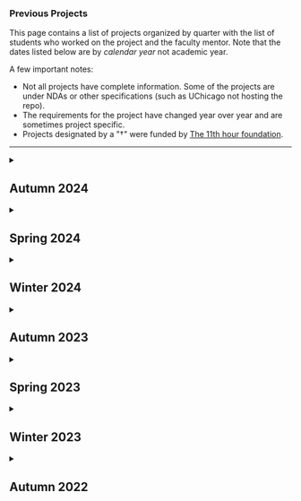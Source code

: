<!--- This file is generated from a script DO NOT EDIT DIRECTLY -->
### Previous Projects

This page contains a list of projects organized by quarter with the list of students who worked on the project and the faculty mentor. Note that the dates listed below are by _calendar year_ not academic year.

A few important notes:
* Not all projects have complete information. Some of the projects are under NDAs or other specifications (such as UChicago not hosting the repo).
* The requirements for the project have changed year over year and are sometimes project specific.
* Projects designated by a "&#8224;" were funded by <!-- markdown-link-check-disable -->[The 11th hour foundation](https://11thhourproject.org/)<!-- markdown-link-check-enable -->.

---


<details>

<summary><h2>Autumn 2024</h2></summary>

This quarter's pitchbook, which contains the basic project specification can be found <a href="./pitchbooks/2024-autumn-pitchbook.pdf">here</a>.

<table>
        <thead>
            <tr>
                <th>Org. Name</th>
                <th>Project Desc.</th>
                <th>Repository</th>
                <th>One-Pager</th>
                <th>Mentor(s)</th>
                <th>Students</th>
                <th>External Mentor(s)</th>
                <th>TA</th>
            </tr>
        </thead>
        <tbody>
    <tr><td><a href="https://www.anl.gov/">Argonne</a></td><td>Extending Argo with LLM-driven Agents and Workflows</td><td><a href="https://github.com/dsi-clinic/2024-autumn-argonne">Private Repo</a></td><td><a href="./one-pagers/2024-autumn/Argonne.pdf">One-Pager</a></td><td><a href="https://datascience.uchicago.edu/people/bill-trok/">Bill Trok</a></td><td><ul><li><a href="https://www.github.com/siyakalra830">Siya Kalra</a></li><li><a href="https://www.github.com/aliu65803">Angela Liu</a></li><li><a href="https://www.github.com/anacpguedes">Ana Carolina Pereira Guedes</a></li><li><a href="https://www.github.com/udaymalik12">Uday Malik</a></li></ul></td><td>Matthew Dearing</td><td><a href="https://github.com/cassietang717">Cassie Tang</a></td></tr>
<tr><td><a href="https://computing.fnal.gov/kevin-pedro/">Fermilab Simulations</a></td><td>Improving ML-based simulations of particle physics experiments</td><td><a href="https://github.com/dsi-clinic/2023-Autumn-Clinic-Fermi-CaloDiffusionPaper">DSI Repo</a></td><td><a href="./one-pagers/2024-autumn/Fermi-simulations.pdf">One-Pager</a></td><td><ul><li>Owen Melina</li><li><a href="https://datascience.uchicago.edu/people/alexander-bogatskiy/">Alexander Bogatskiy</a></li></ul></td><td><ul><li><a href="https://www.github.com/TangyKiwi">Kevin Lin</a></li><li><a href="https://www.github.com/dcm9">Aaron Zhang</a></li><li><a href="https://www.github.com/isaacharlem">Isaac Harlem</a></li><li><a href="https://www.github.com/simonkatz88">Simon Katz</a></li></ul></td><td><ul><li>Oz Amram</li><li>Kevin Pedro</li></ul></td><td><a href="https://github.com/IanJoffe">Ian Joffe</a></td></tr>
<tr><td><a href="https://computing.fnal.gov/giuseppe-cerati/">Fermilab Graph Neural Networks</a></td><td>Graph Neural Networks for Liquid Argon Time Projection Chambers</td><td><a href="https://github.com/dsi-clinic/2024-autumn-nugraph">DSI Repo</a></td><td><a href="./one-pagers/2024-autumn/Fermi-gnn.pdf">One-Pager</a></td><td><a href="https://datascience.uchicago.edu/people/jie-jian/">Jie Jian</a></td><td><ul><li><a href="https://www.github.com/msaidenberg">Meghane Saidenberg-Coriston</a></li><li><a href="https://www.github.com/crimsondevil0929">Yuze Gu</a></li><li><a href="https://www.github.com/alexbacro">Alexander Bacro</a></li></ul></td><td>Giuseppe Cerati</td><td><a href="https://github.com/jiazheng-wang-yes">Justin Wang</a></td></tr>
<tr><td><a href="https://cmap.illinois.gov/">Chicago Metropolitan Agency for Planning</a></td><td>NE Illinois Stormwater Storage and Site-Scale Green Infrastructure Inventory</td><td><a href="https://github.com/dsi-clinic/CMAP">DSI Repo</a></td><td><a href="./one-pagers/2024-autumn/CMAP.pdf">One-Pager</a></td><td><a href="https://scholar.google.com/citations?user=1Gs8kcYAAAAJ&hl=en">Anna Woodard</a></td><td><ul><li><a href="https://www.github.com/anna-poon">Anna Poon</a></li><li><a href="https://www.github.com/ms475">Mohit Kumar Sathishkumar</a></li><li><a href="https://www.github.com/collin-k">Collin Kim</a></li><li><a href="https://www.github.com/Wxy-23">Xiaoyue Wei</a></li></ul></td><td>Holly Hudson</td><td><a href="https://github.com/cassietang717">Cassie Tang</a></td></tr>
<tr><td><a href="https://internetequity.uchicago.edu/">Internet Equity Initative</a></td><td>Patterns of FCC broadband challenges</td><td><a href="https://github.com/dsi-clinic/2024-autumn-IEI">Private Repo</a></td><td><a href="./one-pagers/2024-autumn/Internet%20Equity%20Initative.pdf">One-Pager</a></td><td><a href="https://datascience.uchicago.edu/people/jonatas-marques/">Jonatas Marques</a></td><td><ul><li><a href="https://www.github.com/normanalexa31">Alexa Norman</a></li><li><a href="https://www.github.com/Haina2004">Haina Yu</a></li><li><a href="https://www.github.com/JackChefetz">Jack Chefetz</a></li><li><a href="https://www.github.com/chychoy">Hing Yee Choy</a></li></ul></td><td>Alexis Schrubbe</td><td><a href="https://github.com/stellaaachen">Stella Chen</a></td></tr>
<tr><td><a href="">Center for Living Systems</a></td><td>AI and Cell Segmentation</td><td><a href="https://github.com/dsi-clinic/2024-autumn-cls">Private Repo</a></td><td><a href="./one-pagers/2024-autumn/Center%20for%20Living%20Systems.pdf">One-Pager</a></td><td><a href="https://datascience.uchicago.edu/people/liya-ding/">Liya Ding</a></td><td><ul><li><a href="https://www.github.com/kruthig03">Kruthi Gollapudi</a></li><li><a href="https://www.github.com/etanios03">Eve Tanios</a></li><li><a href="https://www.github.com/jbendavid">Jared Bendavid</a></li><li><a href="https://www.github.com/victorfbrown">Victor Brown</a></li></ul></td><td></td><td><a href="https://github.com/jiazheng-wang-yes">Justin Wang</a></td></tr>
<tr><td><a href="https://www.morningstar.com">Morningstar</a></td><td>LLM Performance Improvements</td><td><a href="https://github.com/dsi-clinic/2024-autumn-morningstar">Private Repo</a></td><td></td><td><ul><li><a href="https://github.com/timhannifan">Tim Hannifan</a></li><li><a href="https://scholar.google.com/citations?user=AzsyeyIAAAAJ&hl=en">Patricia Chiril</a></li></ul></td><td><ul><li><a href="https://www.github.com/jonathanhuang-bot">Jonathan Huang</a></li><li><a href="https://www.github.com/arenmizuno">Aren Mizuno</a></li><li><a href="https://www.github.com/henryjosephson">Henry Josephson</a></li><li><a href="https://www.github.com/Kev0208">Kevin Liu</a></li></ul></td><td></td><td><a href="https://github.com/graceshaoy">Grace Shao</a></td></tr>
<tr><td><a href="https://www.invenergy.com">Invenergy</a></td><td>Gen AI for Energy News</td><td><a href="https://github.com/dsi-clinic/2024-autumn-invenergy">Private Repo</a></td><td></td><td><ul><li><a href="https://scholar.google.com/citations?user=-RVWgYUAAAAJ&hl=en">Julia Mendelsohn</a></li><li><a href="https://www.nickross.site/">Nick Ross</a></li></ul></td><td><ul><li><a href="https://www.github.com/AMA7103">Anuj Agarwal</a></li><li><a href="https://www.github.com/egouilliard">Edouard Gouilliard</a></li><li><a href="https://www.github.com/yyyyyyyyyynot">Yanzhe Shi</a></li><li><a href="https://www.github.com/rainliu19">Rain Liu</a></li></ul></td><td></td><td></td></tr>
<tr><td><a href="https://www.foodsystem6.org/">Food System 6</a></td><td>Visualizing the Economic Infrastructure of the US Poultry Industry</td><td><a href="https://github.com/dsi-clinic/2024-autumn-FS6">Private Repo</a></td><td><a href="./one-pagers/2024-autumn/Food%20System%206.pdf">One-Pager</a></td><td><a href="https://datascience.uchicago.edu/people/meghan-hutch-she-her/">Meghan Hutch</a></td><td><ul><li><a href="https://www.github.com/lilaweizer">Lila Weizer</a></li><li><a href="https://www.github.com/MaoYingrong">Yingrong Mao</a></li><li><a href="https://www.github.com/hleiderman">Hayden Leiderman</a></li><li><a href="https://www.github.com/maxwell-resnick">Maxwell Resnick</a></li></ul></td><td></td><td><a href="https://github.com/YukaiYang0803">Yukai Yang</a></td></tr>
<tr><td><a href="https://help.rescue.org">International Rescue Committee</a></td><td>Malnutrition Prediction</td><td><a href="https://github.com/dsi-clinic/2024-autumn-IRC">Private Repo</a></td><td><a href="./one-pagers/2024-autumn/International%20Rescue%20Committee.pdf">One-Pager</a></td><td><ul><li><a href="https://datascience.uchicago.edu/people/seyed-a-esmaeili/">Seyed Esmaeili</a></li><li><a href="https://datascience.uchicago.edu/people/susan-paykin/">Susan Paykin</a></li></ul></td><td><ul><li><a href="https://www.github.com/mlumlauf">Maya Umlauf</a></li><li><a href="https://www.github.com/bellegn1">Belle Nahoom</a></li><li><a href="https://www.github.com/alexandranehme">Alexandra Nehme</a></li><li><a href="https://www.github.com/ emmaricks">Emma Ricks</a></li></ul></td><td></td><td><a href="https://github.com/YukaiYang0803">Yukai Yang</a></td></tr>
<tr><td><a href="https://buildingdecarb.org/">Building Decarbonization Coalition</a></td><td>LLM/Chatbot for Thermal Energy Networks</td><td><a href="https://github.com/dsi-clinic/2024-autumn-building-decarbon">Private Repo</a></td><td><a href="./one-pagers/2024-autumn/Building%20Decarbonization%20Coalition.pdf">One-Pager</a></td><td><a href="https://scholar.google.com.hk/citations?user=B-cTWkEAAAAJ">Satadisha Saha Bhowmick</a></td><td><ul><li><a href="https://www.github.com/jmakk123">Jared Maksoud</a></li><li><a href="https://www.github.com/mondaiarimasen">Victor Zhang</a></li><li><a href="https://www.github.com/akaboski">Andrew Kaboski</a></li><li><a href="https://www.github.com/aguerrero0034">Andres A Guerrero</a></li></ul></td><td></td><td><a href="https://github.com/IanJoffe">Ian Joffe</a></td></tr>
<tr><td><a href="https://www.rafiusa.org/">RAFI -- Grocery Atlas&#8224;</a></td><td>MSA Analysis on Grocery Atlas</td><td><a href="https://github.com/dsi-clinic/2024-autumn-rafi-grocery">Private Repo</a></td><td><a href="./one-pagers/2024-autumn/RAFI%20--%20Grocery%20Atlas.pdf">One-Pager</a></td><td><a href="https://datascience.uchicago.edu/people/kelly-smalenberger/">Kelly Smalenberger</a></td><td><ul><li><a href="https://www.github.com/khwaishvohra">Khwaish Vohra</a></li><li><a href="https://www.github.com/jenspinoglio">Jennifer Spinoglio</a></li><li><a href="https://www.github.com/amarchakitus">Adam Marchakitus</a></li><li><a href="https://www.github.com/joaqpinto">Joaquin Pinto</a></li></ul></td><td>Dylan Halpern</td><td><a href="https://github.com/asteinhart">Austin Steinhart</a></td></tr>
<tr><td><a href="https://www.lib.uchicago.edu/">UChicago Library</a></td><td>Optimizing Library Storage</td><td><a href="https://github.com/dsi-clinic/2024-autumn-uchicago-library">Private Repo</a></td><td><a href="./one-pagers/2024-autumn/UChicago%20Library.pdf">One-Pager</a></td><td><a href="https://github.com/SusannaLange">Susanna Lange</a></td><td><ul><li><a href="https://www.github.com/seanwon1217">Seungwook (Sean) Won</a></li><li><a href="https://www.github.com/TheShai81">Shailesh Bolduc</a></li><li><a href="https://www.github.com/nitikakurma">Nitika Kurma</a></li><li><a href="https://www.github.com/kaitlynli2025">Kaitlyn Li</a></li></ul></td><td></td><td><a href="https://github.com/asteinhart">Austin Steinhart</a></td></tr>
<tr><td><a href="https://www.rafiusa.org/">RAFI -- Demographic Overlay&#8224;</a></td><td>Demographic overlay on Poultry Farms</td><td><a href="https://github.com/dsi-clinic/2024-autumn-rafi-poultry">Private Repo</a></td><td><a href="./one-pagers/2024-autumn/RAFI%20--%20Demographic%20Overlay.pdf">One-Pager</a></td><td><a href="https://datascience.uchicago.edu/people/kriti-sehgal/">Kriti Sehgal</a></td><td><ul><li><a href="https://www.github.com/sabrinamatsui31">Sabrina Matsui</a></li><li><a href="https://www.github.com/Estherg1">Esther Goldberg</a></li><li><a href="https://www.github.com/ypan02">Yue Pan</a></li><li><a href="https://www.github.com/yasminshalim">Yasmin Shalim</a></li></ul></td><td>Trevor Spreadbury</td><td><a href="https://github.com/stellaaachen">Stella Chen</a></td></tr>
<tr><td><a href="">IDI -- Palm Industry Grievances&#8224;</a></td><td>Mapping Human Rights Violations in the Palm Oil Industry</td><td><a href="https://github.com/dsi-clinic/2024-autumn-palmwatch-grievences">Private Repo</a></td><td><a href="./one-pagers/2024-autumn/IDI%20--%20Palm%20Industry%20Grievances.pdf">One-Pager</a></td><td><a href="https://jc-fang.github.io/">Jingchao Fang</a></td><td><ul><li><a href="https://www.github.com/hwschwab">Harper Schwab</a></li><li><a href="https://www.github.com/nwosuo">Osinachi Nkemdirim Nwosu</a></li><li><a href="https://www.github.com/emandabisrat">Emanda Bisrat</a></li><li><a href="https://www.github.com/liamstarnes">Liam Starnes</a></li></ul></td><td>Launa Greer</td><td></td></tr>
<tr><td><a href="">University of Northern Iowa</a></td><td>Characterizing Narrative Through Variations in Power Dynamics</td><td><a href="https://github.com/dsi-clinic/2024-autumn-uni">Private Repo</a></td><td><a href="./one-pagers/2024-autumn/University%20of%20Northern%20Iowa.pdf">One-Pager</a></td><td><a href="https://scholar.google.com/citations?user=GpbeNCsAAAAJ&hl=en">Ganghua Wang</a></td><td><ul><li><a href="https://www.github.com/WinaAar">Wina Aaron</a></li><li><a href="https://www.github.com/abigailstarr">Abigail Starr</a></li><li><a href="https://www.github.com/shfessuh">Sana Fessuh</a></li><li><a href="https://www.github.com/AnniiiinnA">Hanyun Liu</a></li></ul></td><td>Taraneh Matloob</td><td><a href="https://github.com/graceshaoy">Grace Shao</a></td></tr>
</tbody></table>
</details>
<details>

<summary><h2>Spring 2024</h2></summary>

This quarter's pitchbook, which contains the basic project specification can be found <a href="./pitchbooks/2024-spring-pitchbook.pdf">here</a>.

<table>
        <thead>
            <tr>
                <th>Org. Name</th>
                <th>Project Desc.</th>
                <th>Repository</th>
                <th>One-Pager</th>
                <th>Mentor(s)</th>
                <th>Students</th>
                <th>External Mentor(s)</th>
                <th>TA</th>
            </tr>
        </thead>
        <tbody>
    <tr><td><a href="https://www.anl.gov/">Argonne</a></td><td>Operational requirement management using graph based knowledge            networks</td><td><a href="https://github.com/dsi-clinic/2023-clinic-Argonne">Private Repo</a></td><td><a href="./one-pagers/2024-spring/Argonne.pdf">One-Pager</a></td><td><ul><li><a href="https://datascience.uchicago.edu/people/bill-trok/">Bill Trok</a></li><li><a href="https://yjchoe.github.io/">YJ Choe</a></li></ul></td><td><ul><li><a href="https://www.github.com/VincentChirio">Vincent Chirio</a></li><li><a href="https://www.github.com/EllisBrander">Andrew Brander</a></li><li><a href="https://www.github.com/isaacharlem">Isaac Harlem</a></li><li><a href="https://www.github.com/Natiberhe">Nathan Berhe</a></li></ul></td><td>Matthew Dearing</td><td><a href="https://github.com/vperezmartin">Victor Perez Martin</a></td></tr>
<tr><td><a href="https://www.anl.gov/">Argonne-Fermi</a></td><td>AI to identify "lessons learned" in project documents</td><td><a href="https://github.com/dsi-clinic/2023-autumn-argonne-fermi">Private Repo</a></td><td><a href="./one-pagers/2024-spring/Argonne-Fermi.pdf">One-Pager</a></td><td><a href="http://imehlhaff.net/">Isaac Mehlhaff</a></td><td><ul><li><a href="https://www.github.com/tkchenedu">Kevin Chen</a></li><li><a href="https://www.github.com/helenyxzhou">Helen Zhou</a></li><li><a href="https://www.github.com/andrewjtdunn">Andrew Dunn</a></li></ul></td><td>Matthew Dearing</td><td><a href="https://github.com/Yuxin-Ji">Yuxin Ji (Jessica)</a></td></tr>
<tr><td><a href="https://revealnews.org/">Center for Investigative Reporting</a></td><td>OSHA Workplace Injuries</td><td><a href="https://github.com/dsi-clinic/2024-spring-cir">Private Repo</a></td><td><a href="./one-pagers/2024-spring/CIR.pdf">One-Pager</a></td><td><a href="https://www.nickross.site/">Nick Ross</a></td><td><ul><li><a href="https://www.github.com/egouilliard">Edouard Gouilliard</a></li><li><a href="https://www.github.com/hwschwab">Harper Schwab</a></li></ul></td><td>Melissa Lewis</td><td></td></tr>
<tr><td><a href="">Chicago Metropolitan Agency for Planning</a></td><td>AI to recognize stormwater detention features</td><td><a href="https://github.com/dsi-clinic/2024-winter-cmap">Private Repo</a></td><td><a href="./one-pagers/2024-spring/CMAP.pdf">One-Pager</a></td><td><ul><li><a href="https://scholar.google.com/citations?user=1Gs8kcYAAAAJ&hl=en">Anna Woodard</a></li><li><a href="https://github.com/timhannifan">Tim Hannifan</a></li></ul></td><td><ul><li><a href="https://www.github.com/tamamitamura">Tamami Tamura</a></li><li><a href="https://www.github.com/wmingyan">Mingyan Wang</a></li><li><a href="https://www.github.com/Grey-Xu-Yang">Grey Xu</a></li><li><a href="https://www.github.com/Miaoli-04">Miao Li</a></li></ul></td><td>Holly Hudson</td><td><a href="https://github.com/vperezmartin">Victor Perez Martin</a></td></tr>
<tr><td><a href="https://www.chicagotrading.com/">Chicago Trading Company</a></td><td>Sentiment analysis of social media postings</td><td><a href="https://github.com/dsi-clinic/2024-winter-ctc">Private Repo</a></td><td></td><td><ul><li><a href="https://cs.uchicago.edu/people/david-uminsky/">David Uminsky</a></li><li><a href="https://scholar.google.com/citations?user=AzsyeyIAAAAJ&hl=en">Patricia Chiril</a></li></ul></td><td><ul><li><a href="https://www.github.com/emilperdue">Emil Perdue</a></li><li><a href="https://www.github.com/JihuiTanUchicago">Jihui Tan</a></li><li><a href="https://www.github.com/KekunH">Kekun Han</a></li><li><a href="https://www.github.com/xylucien">Xinyu Liu</a></li></ul></td><td>Natasha Pekelis</td><td>Rishabh Shastry</td></tr>
<tr><td><a href="">Climate Cabinet&#8224;</a></td><td>Campaign Finance Tracking</td><td><a href="https://github.com/dsi-clinic/2024-winter-climate-cabinet-campaign-finance-tracker">DSI Repo</a></td><td><a href="./one-pagers/2024-spring/Climate%20Cabinet.pdf">One-Pager</a></td><td><a href="https://github.com/trevorspreadbury">Trevor Spreadbury</a></td><td><ul><li><a href="https://www.github.com/klee2024">Kaya Lee</a></li><li><a href="https://www.github.com/ygxu01">Yangge Xu</a></li><li><a href="https://www.github.com/bhavyapan">Bhavya Pandey</a></li></ul></td><td>Caleb Braun</td><td><a href="https://github.com/sarahwalker10">Sarah Walker</a></td></tr>
<tr><td><a href="https://computing.fnal.gov/kevin-pedro/">Fermilab Simulations</a></td><td>AI Diffusion models for simulating particle physics experiments</td><td><a href="https://github.com/dsi-clinic/2023-Autumn-Clinic-Fermi-CaloDiffusionPaper">DSI Repo</a></td><td><a href="./one-pagers/2024-spring/Fermi-simulations.pdf">One-Pager</a></td><td><a href="https://github.com/peterparity">Peter Lu</a></td><td><ul><li><a href="https://www.github.com/Jl-999">Josh (Jiaxin) Li</a></li><li><a href="https://www.github.com/victorfbrown">Victor Brown</a></li><li><a href="https://www.github.com/singh8uch">Grey Singh</a></li><li><a href="https://www.github.com/dcm9">Aaron Zhang</a></li></ul></td><td><ul><li>Oz Amram</li><li>Kevin Pedro</li></ul></td><td><a href="https://github.com/chenhuifei01">Fei Wang</a></td></tr>
<tr><td><a href="https://computing.fnal.gov/giuseppe-cerati/">Fermilab Graph Neural Networks</a></td><td>GNNs for particle reconstruction in neutrino experiments</td><td><a href="https://github.com/exatrkx/NuGraph">DSI Repo</a></td><td><a href="./one-pagers/2024-spring/Fermi-gnn.pdf">One-Pager</a></td><td><a href="https://chong-l.github.io/">Chong Liu</a></td><td><ul><li><a href="https://www.github.com/mdavila68">Mathias Davila</a></li><li><a href="https://www.github.com/aarmanpannu">Aarman Pannu</a></li><li><a href="https://www.github.com/Jeremytsai6987">Ya-Wei Tsai</a></li><li><a href="https://www.github.com/phfan">Yufei Fan</a></li></ul></td><td>Giuseppe Cerati</td><td><a href="https://github.com/chiertu">Yiran Hao</a></td></tr>
<tr><td><a href="https://internetequity.uchicago.edu/">Internet Equity</a></td><td>Patterns of FCC broadband challenges</td><td><a href="https://github.com/dsi-clinic/2023-autumn-internet-equity">Private Repo</a></td><td><a href="./one-pagers/2024-spring/Internet%20Equity.pdf">One-Pager</a></td><td><ul><li><a href="https://github.com/timhannifan">Tim Hannifan</a></li><li><a href="https://jonatasamarques.com/">Jonatas Marques</a></li></ul></td><td><ul><li><a href="https://www.github.com/damiandhillon">Damian Dhillon</a></li><li><a href="https://www.github.com/shwetha-srinivasan">Shwetha Srinivasan</a></li><li><a href="https://www.github.com/ElenaSmyslovskikh">Elena Smyslovskikh</a></li></ul></td><td>Alexis Schrubbe</td><td><a href="https://github.com/ridhi96">Ridhi Purohit</a></td></tr>
<tr><td><a href="https://invenergy.com/">Invenergy</a></td><td>Modeling wind energy production using AI</td><td><a href="https://github.com/dsi-clinic/2024-winter-invenergy">Private Repo</a></td><td></td><td><a href="https://scholar.google.com/citations?user=X3V6rM8AAAAJ&hl=el">Vasileios Charisopoulos</a></td><td><ul><li><a href="https://www.github.com/MarkValadez">Mark Valadez</a></li><li><a href="https://www.github.com/jmarshall17">Jason Marshall</a></li><li><a href="https://www.github.com/yushuqiu1">Yushu Qiu</a></li><li><a href="https://www.github.com/mingxuan1130">Mingxuan Liu</a></li></ul></td><td>Zoe Kimpel</td><td><a href="https://github.com/chiertu">Yiran Hao</a></td></tr>
<tr><td><a href="https://www.morningstar.com/">Morningstar</a></td><td>Codebase optimization with LLMs</td><td><a href="https://github.com/dsi-clinic/2024-spring-morningstar">Private Repo</a></td><td></td><td><a href="https://scholar.google.com.hk/citations?user=B-cTWkEAAAAJ">Satadisha Saha Bhowmick</a></td><td><ul><li><a href="https://www.github.com/CarlJohnson3">John Carlson</a></li><li><a href="https://www.github.com/Jaryang">Jariel Yang</a></li><li><a href="https://www.github.com/ron-di28">Ronghui (Ron) Di</a></li><li><a href="https://www.github.com/jonathanhuang-bot">Jonathan Huang</a></li></ul></td><td>Josh Charney</td><td>Rishabh Shastry</td></tr>
<tr><td><a href="https://www.perpetualuse.org/">Perpetual&#8224;</a></td><td>Location optimizations for placement of foodware reuse systems</td><td><a href="https://github.com/dsi-clinic/2023-clinic-perpetual">Private Repo</a></td><td><a href="./one-pagers/2024-spring/Perpetual.pdf">One-Pager</a></td><td><a href="https://github.com/LaunaG">Launa Greer</a></td><td><ul><li><a href="https://www.github.com/lydia-l3">Lydia Lo</a></li><li><a href="https://www.github.com/AMA7103">Anuj Agarwal</a></li><li><a href="https://www.github.com/Kevin2330">Kaiwen Dong</a></li><li><a href="https://www.github.com/jchristensonCHI">John Morris Christenson</a></li></ul></td><td>Ellie Moss</td><td><a href="https://github.com/sarahwalker10">Sarah Walker</a></td></tr>
<tr><td><a href="https://www.rafiusa.org">Rural Advancement Foundation International&#8224;</a></td><td>Poultry Packaging Consolidation</td><td><a href="https://github.com/dsi-clinic/2024-winter-rafi-poultry-cafos">DSI Repo</a></td><td><a href="./one-pagers/2024-spring/RAFI.pdf">One-Pager</a></td><td><a href="https://github.com/toddnief">Todd Nief</a></td><td><ul><li><a href="https://www.github.com/stellaaachen">Stella Chen</a></li><li><a href="https://www.github.com/angelrodriguezgonzalez">Angel Rodriguez Gonzalez</a></li><li><a href="https://www.github.com/hantaoxiao">Hantao Xiao</a></li><li><a href="https://www.github.com/beibeibeihe">Yuxi He</a></li></ul></td><td>Aaron Johnson</td><td><a href="https://github.com/catalystxu">Rita Xu</a></td></tr>
</tbody></table>
</details>
<details>

<summary><h2>Winter 2024</h2></summary>

This quarter's pitchbook, which contains the basic project specification can be found <a href="./pitchbooks/2024-winter-pitchbook.pdf">here</a>.

<table>
        <thead>
            <tr>
                <th>Org. Name</th>
                <th>Project Desc.</th>
                <th>Repository</th>
                <th>One-Pager</th>
                <th>Mentor(s)</th>
                <th>Students</th>
                <th>External Mentor(s)</th>
                <th>TA</th>
            </tr>
        </thead>
        <tbody>
    <tr><td><a href="https://www.amfam.com/">AmFam</a></td><td>Generative AI Models for housing images</td><td><a href="https://github.com/dsi-clinic/2023-autumn-amfam">Private Repo</a></td><td><a href="./one-pagers/2024-winter/AmFam.pdf">One-Pager</a></td><td><a href="https://scholar.google.com/citations?user=1Gs8kcYAAAAJ&hl=en">Anna Woodard</a></td><td><ul><li><a href="https://www.github.com/graceannwang">Grace Wang</a></li><li><a href="https://www.github.com/dbchristenson">DB Christenson</a></li><li><a href="https://www.github.com/leonwlx">Leon (Lixin) Wang</a></li><li><a href="https://www.github.com/olesiaskh">Olesia Khrapunova</a></li></ul></td><td><ul><li>Tim Rouse</li><li>Jessie Zhu</li></ul></td><td><a href="https://github.com/Yuxin-Ji">Yuxin Ji (Jessica)</a></td></tr>
<tr><td><a href="https://www.anl.gov/">Argonne</a></td><td>Operational requirement management using graph based knowledge            networks</td><td><a href="https://github.com/dsi-clinic/2023-clinic-Argonne">Private Repo</a></td><td><a href="./one-pagers/2024-winter/Argonne.pdf">One-Pager</a></td><td><ul><li><a href="https://datascience.uchicago.edu/people/bill-trok/">Bill Trok</a></li><li><a href="https://yjchoe.github.io/">YJ Choe</a></li></ul></td><td><ul><li><a href="https://www.github.com/JasonYUChicago">Jason Yu</a></li><li><a href="https://www.github.com/m-ghosal">Mayurakshi Ghosal</a></li><li><a href="https://www.github.com/VincentChirio">Vincent Chirio</a></li><li><a href="https://www.github.com/EllisBrander">Andrew Ellis Brander</a></li></ul></td><td>[Matthew Dearing</td><td><a href="https://github.com/vperezmartin">Victor Perez Martin</a></td></tr>
<tr><td><a href="https://www.anl.gov/">Argonne-Fermi</a></td><td>AI to identify "lessons learned" in project documents</td><td><a href="https://github.com/dsi-clinic/2023-autumn-argonne-fermi">Private Repo</a></td><td><a href="./one-pagers/2024-winter/Argonne-Fermi.pdf">One-Pager</a></td><td><a href="http://imehlhaff.net/">Isaac Mehlhaff</a></td><td><ul><li><a href="https://www.github.com/zihua-uc">Zihua Chen</a></li><li><a href="https://www.github.com/yuanninghuang">Yuanning (Violet) Huang</a></li><li><a href="https://www.github.com/niclia">Nicholas Liagridonis</a></li></ul></td><td>[Matthew Dearing</td><td><a href="https://github.com/Yuxin-Ji">Yuxin Ji (Jessica)</a></td></tr>
<tr><td><a href="">BankTrack&#8224;</a></td><td>NLP to automate the extraction of commercial debt data</td><td><a href="https://github.com/dsi-clinic/2024-winter-clinic-banktrack">Private Repo</a></td><td><a href="./one-pagers/2024-winter/BankTrack.pdf">One-Pager</a></td><td><a href="https://github.com/trevorspreadbury">Trevor Spreadbury</a></td><td><ul><li><a href="https://www.github.com/chychoy">Hing Yee (Cissy) Choy</a></li><li><a href="https://www.github.com/graceshaoy">Grace Shao</a></li><li><a href="https://www.github.com/damiandhillon">Damian Dhillon</a></li><li><a href="https://www.github.com/mattzhao-R">Matthew Zhao</a></li></ul></td><td>Ryan Brightwell</td><td><a href="https://github.com/chenhuifei01">Fei Wang</a></td></tr>
<tr><td><a href="">Chicago Metropolitan Agency for Planning</a></td><td>AI to recognize stormwater detention features</td><td><a href="https://github.com/dsi-clinic/2024-winter-cmap">Private Repo</a></td><td><a href="./one-pagers/2024-winter/CMAP.pdf">One-Pager</a></td><td><ul><li><a href="https://scholar.google.com/citations?user=1Gs8kcYAAAAJ&hl=en">Anna Woodard</a></li><li><a href="https://github.com/timhannifan">Tim Hannifan</a></li></ul></td><td><ul><li><a href="https://www.github.com/sjne09">Spencer Ellis</a></li><li><a href="https://www.github.com/tamamitamura">Tamami Tamura</a></li><li><a href="https://www.github.com/Rubemat20">Matthew Rubenstein</a></li></ul></td><td>Holly Hudson</td><td><a href="https://github.com/vperezmartin">Victor Perez Martin</a></td></tr>
<tr><td><a href="https://www.chicagotrading.com/">Chicago Trading Company</a></td><td>Sentiment analysis of social media postings</td><td><a href="https://github.com/dsi-clinic/2024-winter-ctc">Private Repo</a></td><td><a href="./one-pagers/2024-winter/CTC.pdf">One-Pager</a></td><td><ul><li><a href="https://cs.uchicago.edu/people/david-uminsky/">David Uminsky</a></li><li><a href="https://scholar.google.com/citations?user=AzsyeyIAAAAJ&hl=en">Patricia Chiril</a></li></ul></td><td><ul><li><a href="https://www.github.com/rrhuang">Richard Huang</a></li><li><a href="https://www.github.com/">Xinyu Liu</a></li><li><a href="https://www.github.com/KekunH">Kekun Han</a></li></ul></td><td>Natasha Pekelis</td><td><a href="https://github.com/ywchen814">Yuwei (Grant) Chen</a></td></tr>
<tr><td><a href="">Climate Cabinet&#8224;</a></td><td>Campaign Finance Tracking</td><td><a href="https://github.com/dsi-clinic/2024-winter-climate-cabinet-campaign-finance-tracker">DSI Repo</a></td><td><a href="./one-pagers/2024-winter/Climate%20Cabinet.pdf">One-Pager</a></td><td><a href="https://github.com/trevorspreadbury">Trevor Spreadbury</a></td><td><ul><li><a href="https://www.github.com/nrposner">Nicolas Posner</a></li><li><a href="https://www.github.com/alankagiri">Alan Mburu Kagiri</a></li><li><a href="https://www.github.com/adilkassim">Adil Kassim</a></li><li><a href="https://www.github.com/naynapashilkar">Nayna Pashilkar</a></li></ul></td><td>Caleb Braun</td><td><a href="https://github.com/averyschoen">Avery Schoen</a></td></tr>
<tr><td><a href="">Compost Research & Education Foundation&#8224;</a></td><td>Disposable Packaging Disintegration Analysis</td><td><a href="https://github.com/dsi-clinic/2024-winter-compostable">Private Repo</a></td><td><a href="./one-pagers/2024-winter/CREF.pdf">One-Pager</a></td><td><a href="https://github.com/toddnief">Todd Nief</a></td><td><ul><li><a href="https://www.github.com/kris057">Kristof Turan</a></li><li><a href="https://www.github.com/allym0806">Jiaying (Ally) Yun</a></li><li><a href="https://www.github.com/ceciliazhang0329">Xinyi Zhang</a></li></ul></td><td>Emily McGill</td><td><a href="https://github.com/catalystxu">Rita Xu</a></td></tr>
<tr><td><a href="https://computing.fnal.gov/kevin-pedro/">Fermilab Simulations</a></td><td>AI Diffusion models for simulating particle physics experiments</td><td><a href="https://github.com/dsi-clinic/2023-Autumn-Clinic-Fermi-CaloDiffusionPaper">DSI Repo</a></td><td><a href="./one-pagers/2024-winter/Fermi-simulations.pdf">One-Pager</a></td><td><ul><li><a href="https://scholar.google.co.in/citations?user=ObZopO8AAAAJ&hl=en">Rituparno Mandal</a></li><li><a href="https://github.com/peterparity">Peter Lu</a></li></ul></td><td><ul><li><a href="https://www.github.com/Douglasmsw">Douglas Williams</a></li><li><a href="https://www.github.com/kmballantyne">Keegan Ballantyne</a></li><li><a href="https://www.github.com/carinakane">Carina Kane</a></li><li><a href="https://www.github.com/singh8uch">Ajay Singh</a></li></ul></td><td><ul><li>Oz Amram</li><li>Kevin Pedro</li></ul></td><td><a href="https://github.com/ywchen814">Yuwei (Grant) Chen</a></td></tr>
<tr><td><a href="https://computing.fnal.gov/giuseppe-cerati/">Fermilab Graph Neural Networks</a></td><td>GNNs for particle reconstruction in neutrino experiments</td><td><a href="https://github.com/exatrkx/NuGraph">DSI Repo</a></td><td><a href="./one-pagers/2024-winter/Fermi-gnn.pdf">One-Pager</a></td><td><a href="https://chong-l.github.io/">Chong Liu</a></td><td><ul><li><a href="https://www.github.com/jiheeyy">Jihee You</a></li><li><a href="https://www.github.com/bkwalsh">Bayard Walsh</a></li><li><a href="https://www.github.com/LoombaSetu">Setu Loomba</a></li></ul></td><td>Giuseppe Cerati</td><td><a href="https://github.com/chiertu">Yiran Hao</a></td></tr>
<tr><td><a href="https://internetequity.uchicago.edu/">Internet Equity</a></td><td>Patterns of FCC broadband challenges</td><td><a href="https://github.com/dsi-clinic/2023-autumn-internet-equity">Private Repo</a></td><td><a href="./one-pagers/2024-winter/Internet%20Equity.pdf">One-Pager</a></td><td><ul><li><a href="https://github.com/timhannifan">Tim Hannifan</a></li><li><a href="https://jonatasamarques.com/">Jonatas Marques</a></li></ul></td><td><ul><li><a href="https://www.github.com/nehasadasivan">Neha Sadasivan</a></li><li><a href="https://www.github.com/aemiranda">Angelie Miranda</a></li><li><a href="https://www.github.com/Ry-Wu">Ruoyi Wu</a></li><li><a href="https://www.github.com/ElenaSmyslovskikh">Elena Smyslovskikh</a></li></ul></td><td>Alexis Schrubbe</td><td><a href="https://github.com/soham239">Soham Gurjar</a></td></tr>
<tr><td><a href="https://invenergy.com/">Invenergy</a></td><td>Modeling wind energy production using AI</td><td><a href="https://github.com/dsi-clinic/2024-winter-invenergy">Private Repo</a></td><td><a href="./one-pagers/2024-winter/Invenergy.pdf">One-Pager</a></td><td><a href="https://scholar.google.com/citations?user=X3V6rM8AAAAJ&hl=el">Vasileios Charisopoulos</a></td><td><ul><li><a href="https://www.github.com/MarkValadez">Mark Valadez</a></li><li><a href="https://www.github.com/jmarshall17">Jason Marshall</a></li><li><a href="https://www.github.com/jaskcodes">Jaskirat Kaur</a></li><li><a href="https://www.github.com/lguo7">Liuqi Guo</a></li></ul></td><td>Zoe Kimpel</td><td><a href="https://github.com/averyschoen">Avery Schoen</a></td></tr>
<tr><td><a href="https://www.rescue.org/">International Rescue Committee</a></td><td>Mobile education app usage analysis</td><td><a href="https://github.com/dsi-clinic/2023-autumn-irc">Private Repo</a></td><td><a href="./one-pagers/2024-winter/IRC.pdf">One-Pager</a></td><td><a href="https://scholar.google.com/citations?user=302eGI0AAAAJ&hl=en">Cristina Garbacea</a></td><td><ul><li><a href="https://www.github.com/tkchenedu">Kevin Chen</a></li><li><a href="https://www.github.com/rmathur1482">Rohan Mathur</a></li><li><a href="https://www.github.com/CarlJohnson3">John Carlson</a></li></ul></td><td>Atish Gonsalves</td><td><a href="https://github.com/chenhuifei01">Fei Wang</a></td></tr>
<tr><td><a href="">Perpetual&#8224;</a></td><td>Reusable foodware system design</td><td><a href="https://github.com/dsi-clinic/2024-winter-clinic-perpetual">DSI Repo</a></td><td><a href="./one-pagers/2024-winter/Perpetual.pdf">One-Pager</a></td><td><a href="https://github.com/LaunaG">Launa Greer</a></td><td><ul><li><a href="https://www.github.com/HuanlinDai">Huanlin Dai</a></li><li><a href="https://www.github.com/jescib">Jessica Cibrian</a></li><li><a href="https://www.github.com/genieugod">Yifan Wu</a></li><li><a href="https://www.github.com/lydia-l3">Lydia Lo</a></li></ul></td><td>Ellie Moss</td><td><a href="https://github.com/sarahwalker10">Sarah Walker</a></td></tr>
<tr><td><a href="https://www.prudential.com">Prudential</a></td><td>Sentiment Analysis in Stock Prediction</td><td>No Repository</td><td></td><td><a href="https://www.nickross.site/">Nick Ross</a></td><td><ul><li><a href="https://www.github.com/QichangZheng">Qichang Zheng</a></li><li><a href="https://www.github.com/RemoooOnWoods">Ruiqin (Max) Li</a></li><li><a href="https://www.github.com/WonjeYun">Wonje Yun</a></li><li><a href="https://www.github.com/JL-999">Jiaxin (Josh) Li</a></li></ul></td><td></td><td><a href="https://github.com/chiertu">Yiran Hao</a></td></tr>
<tr><td><a href="https://www.rafiusa.org">Rural Advancement Foundation International&#8224;</a></td><td>Poultry Packaging Consolidation</td><td><a href="https://github.com/dsi-clinic/2024-winter-rafi-poultry-cafos">DSI Repo</a></td><td><a href="./one-pagers/2024-winter/RAFI.pdf">One-Pager</a></td><td><a href="https://github.com/toddnief">Todd Nief</a></td><td><ul><li><a href="https://www.github.com/ColinMcLuckie">Colin McLuckie</a></li><li><a href="https://www.github.com/stellaaachen">Qin(Stella) Chen</a></li><li><a href="https://www.github.com/Aiwen-Xiao">Aiwen Xiao</a></li><li><a href="https://www.github.com/kaybao062">Yijin Bao</a></li></ul></td><td>Aaron Johnson</td><td><a href="https://github.com/catalystxu">Rita Xu</a></td></tr>
<tr><td><a href="https://coe.uni.edu/curriculum-instruction/directory/taraneh-matloob-haghanikar-phd">Taraneh Matloob Literature Lab</a></td><td>Using AI to quantify the emotional journey of protagonists in children's literature</td><td><a href="https://github.com/dsi-clinic/2023-autumn-matloob-lab">Private Repo</a></td><td><a href="./one-pagers/2024-winter/UNI.pdf">One-Pager</a></td><td><a href="https://datascience.uchicago.edu/people/satadisha-saha-bhowmick/">Satadisha Saha Bhowmick</a></td><td><ul><li><a href="https://www.github.com/sudogakrc">Su Doga Karaca</a></li><li><a href="https://www.github.com/amoise16">Anna Moise</a></li></ul></td><td>Taraneh Matloob</td><td><a href="https://github.com/ridhi96">Ridhi Purohit</a></td></tr>
<tr><td><a href="https://www.wbez.org/">WBEZ</a></td><td>Demographic effects on traffic stops in Illinois</td><td><a href="https://github.com/dsi-clinic/2024-winter-wbez">Private Repo</a></td><td><a href="./one-pagers/2024-winter/WBEZ.pdf">One-Pager</a></td><td><a href="https://github.com/SusannaLange">Susanna Lange</a></td><td><ul><li><a href="https://www.github.com/jeremydumalig">Jeremy Dumalig</a></li><li><a href="https://www.github.com/anikavyas">Anika Vyas</a></li><li><a href="https://www.github.com/lkilpat">Lindsey Kilpatrick</a></li><li><a href="https://www.github.com/Yu-TingWeng">Yuting Weng</a></li></ul></td><td>Taraneh Matloob</td><td><a href="https://github.com/sarahwalker10">Sarah Walker</a></td></tr>
</tbody></table>
</details>
<details>

<summary><h2>Autumn 2023</h2></summary>

This quarter's pitchbook, which contains the basic project specification can be found <a href="./pitchbooks/2023-autumn-pitchbook.pdf">here</a>.

<table>
        <thead>
            <tr>
                <th>Org. Name</th>
                <th>Project Desc.</th>
                <th>Repository</th>
                <th>One-Pager</th>
                <th>Mentor(s)</th>
                <th>Students</th>
                <th>External Mentor(s)</th>
                <th>TA</th>
            </tr>
        </thead>
        <tbody>
    <tr><td><a href="https://www.amfam.com/">AmFam</a></td><td>Generative AI Models for housing images</td><td><a href="https://github.com/dsi-clinic/2023-autumn-amfam">Private Repo</a></td><td></td><td><a href="https://scholar.google.com/citations?user=1Gs8kcYAAAAJ&hl=en">Anna Woodard</a></td><td><ul><li><a href="https://github.com/dbchristenson">DB Christenson</a></li><li><a href="https://github.com/graceannwang">Grace Wang</a></li><li><a href="https://github.com/jkyeaton">Jennifer Yeaton</a></li><li><a href="https://github.com/leonwlx">Leon (Lixin) Wang</a></li></ul></td><td><ul><li>Tim Rouse</li><li>Jessie Zhu</li></ul></td><td><a href="https://datascience.uchicago.edu/people/ming-chieh-eddie-liu/">Ming-Chieh (Eddie) Liu</a></td></tr>
<tr><td><a href="https://www.anl.gov/">Argonne</a></td><td>Operational requirement management using graph based knowledge            networks</td><td><a href="https://github.com/dsi-clinic/2023-clinic-Argonne">Private Repo</a></td><td><a href="./one-pagers/2023-autumn/Argonne.pdf">One-Pager</a></td><td><ul><li><a href="https://datascience.uchicago.edu/people/bill-trok/">Bill Trok</a></li><li><a href="https://yjchoe.github.io/">YJ Choe</a></li></ul></td><td><ul><li><a href="https://github.com/yushuqiu1">Yushu Qiu</a></li><li><a href="https://github.com/JasonYUChicago">Jason Yu</a></li><li><a href="https://github.com/m-ghosal">Mayurakshi Ghosal</a></li><li><a href="https://github.com/jinyz1220">Yingzi Jin</a></li></ul></td><td>[Matthew Dearing</td><td><a href="https://github.com/ywchen814">Yu-Wei Chen</a></td></tr>
<tr><td><a href="https://www.anl.gov/">Argonne-Fermi</a></td><td>AI to identify "lessons learned" in project documents</td><td><a href="https://github.com/dsi-clinic/2023-autumn-argonne-fermi">Private Repo</a></td><td><a href="./one-pagers/2023-autumn/Argonne-Fermi.pdf">One-Pager</a></td><td><a href="http://imehlhaff.net/">Isaac Mehlhaff</a></td><td><ul><li><a href="https://github.com/niclia">Nicholas Liagridonis</a></li><li><a href="https://github.com/foosuonchuang">Foo Suon Chuang</a></li><li><a href="https://github.com/yuanninghuang">Yuanning (Violet) Huang</a></li><li><a href="https://github.com/zihua-uc">Zihua Chen</a></li></ul></td><td>[Matthew Dearing</td><td><a href="https://github.com/Yuxin-Ji">Yuxin Ji (Jessica)</a></td></tr>
<tr><td><a href="https://climatecabinet.org/">Climate Cabinet&#8224;</a></td><td>Creation of a searchable database of campaign contributions</td><td><a href="https://github.com/dsi-clinic/2023-fall-clinic-climate-cabinet">DSI Repo</a></td><td><a href="./one-pagers/2023-autumn/Climate%20Cabinet.pdf">One-Pager</a></td><td><a href="https://github.com/trevorspreadbury">Trevor Spreadbury</a></td><td><ul><li><a href="https://github.com/alankagiri">Alan Mburu Kagiri</a></li><li><a href="https://github.com/necabotheking">Aïcha Camara</a></li><li><a href="https://github.com/nrposner">Nicolas Posner</a></li><li><a href="https://github.com/yuzhouw313">Yuzhou Wang</a></li></ul></td><td>Caleb Braun</td><td><a href="https://github.com/averyschoen">Avery Schoen</a></td></tr>
<tr><td><a href="https://www.chipublib.org/">Chicago Public Library</a></td><td>Determinants of library branch usage</td><td><a href="https://github.com/dsi-clinic/2023-autumn-cpl">Private Repo</a></td><td><a href="./one-pagers/2023-autumn/CPL.pdf">One-Pager</a></td><td><a href="https://github.com/timhannifan">Tim Hannifan</a></td><td><ul><li><a href="https://github.com/anikavyas">Anika Vyas</a></li><li><a href="https://github.com/jeremydumalig">Jeremy Dumalig</a></li><li><a href="https://github.com/Rubemat20">Matthew Rubenstein</a></li><li><a href="https://github.com/kris057">Kristof Turan</a></li></ul></td><td>Abigail Sullivan</td><td><a href="https://github.com/chiertu">Yiran Hao</a></td></tr>
<tr><td><a href="https://computing.fnal.gov/kevin-pedro/">Fermilab Simulations</a></td><td>AI Diffusion models for simulating particle physics experiments</td><td><a href="https://github.com/dsi-clinic/2023-Autumn-Clinic-Fermi-CaloDiffusionPaper">DSI Repo</a></td><td><a href="./one-pagers/2023-autumn/Fermi-simulations.pdf">One-Pager</a></td><td><ul><li><a href="https://scholar.google.co.in/citations?user=ObZopO8AAAAJ&hl=en">Rituparno Mandal</a></li><li><a href="https://github.com/peterparity">Peter Lu</a></li></ul></td><td><ul><li><a href="https://github.com/kmballantyne">Keegan Ballantyne</a></li><li><a href="https://github.com/carinakane">Carina Kane</a></li><li><a href="https://github.com/Douglasmsw">Douglas Williams</a></li></ul></td><td><ul><li>Oz Amram</li><li>Kevin Pedro</li></ul></td><td><a href="https://datascience.uchicago.edu/people/ming-chieh-eddie-liu/">Ming-Chieh (Eddie) Liu</a></td></tr>
<tr><td><a href="https://computing.fnal.gov/giuseppe-cerati/">Fermilab Graph Neural Networks</a></td><td>GNNs for particle reconstruction in neutrino experiments</td><td><a href="https://github.com/exatrkx/NuGraph">DSI Repo</a></td><td><a href="./one-pagers/2023-autumn/Fermi-gnn.pdf">One-Pager</a></td><td><a href="https://chong-l.github.io/">Chong Liu</a></td><td><ul><li><a href="https://github.com/jiheeyy">Jihee You</a></li><li><a href="https://github.com/rohanmehtagithub">Rohan Mehta</a></li><li><a href="https://github.com/ehabich">Kate Habich</a></li><li><a href="https://github.com/shaangao">Shan Gao</a></li></ul></td><td>Giuseppe Cerati</td><td><a href="https://github.com/Yuxin-Ji">Yuxin Ji (Jessica)</a></td></tr>
<tr><td><a href="https://www.hapahi.org/">Hawaii Alliance for Progressive Action&#8224;</a></td><td>Geospatial analysis of pesticide use in Hawaii</td><td><a href="https://github.com/dsi-clinic/2023-fall-clinic-hawaii-pesticides">Private Repo</a></td><td><a href="./one-pagers/2023-autumn/HAPA.pdf">One-Pager</a></td><td><ul><li><a href="https://github.com/rahimrasool">Rahim Rasool</a></li><li><a href="https://github.com/trevorspreadbury">Trevor Spreadbury</a></li></ul></td><td><ul><li><a href="https://github.com/ygxu01">Yangge Xu</a></li><li><a href="https://github.com/chenhuifei01">Chen Hui Wang (Fei)</a></li><li><a href="https://github.com/Nohakith">Jonathan Juarez</a></li><li><a href="https://github.com/secorey">Sam Corey</a></li></ul></td><td><ul><li>Fern Ānuenue Holland</li><li>Anne Frederick</li><li>Emily Marquez</li></ul></td><td><a href="https://github.com/vperezmartin">Victor Perez Martin</a></td></tr>
<tr><td><a href="https://internetequity.uchicago.edu/">Internet Equity</a></td><td>Patterns of FCC broadband challenges</td><td><a href="https://github.com/dsi-clinic/2023-autumn-internet-equity">Private Repo</a></td><td><a href="./one-pagers/2023-autumn/Internet%20Equity.pdf">One-Pager</a></td><td><ul><li><a href="https://github.com/timhannifan">Tim Hannifan</a></li><li><a href="https://jonatasamarques.com/">Jonatas Marques</a></li></ul></td><td><ul><li><a href="https://github.com/ridhi96">Ridhi Purohit</a></li><li><a href="https://github.com/nehasadasivan">Neha Sadasivan</a></li><li><a href="https://github.com/aemiranda">Angelie Miranda</a></li><li><a href="https://github.com/aaronhaefner">Aaron Haefner</a></li></ul></td><td>Alexis Schrubbe</td><td><a href="https://github.com/soham239">Soham Gurjar</a></td></tr>
<tr><td><a href="https://www.rescue.org/">International Rescue Committee</a></td><td>Mobile education app usage analysis</td><td><a href="https://github.com/dsi-clinic/2023-autumn-irc">Private Repo</a></td><td><a href="./one-pagers/2023-autumn/IRC.pdf">One-Pager</a></td><td><a href="https://github.com/rahimrasool">Rahim Rasool</a></td><td><ul><li><a href="https://github.com/helenyxzhou">Helen Zhou</a></li><li><a href="https://github.com/amendoza5025">Annabel Mendoza</a></li><li><a href="https://github.com/ssegovba">Santiago Segovia</a></li></ul></td><td>Atish Gonsalves</td><td><a href="https://github.com/averyschoen">Avery Schoen</a></td></tr>
<tr><td><a href="https://www.morningstar.com/">Morningstar</a></td><td>NLP to fact check ratings reports generated by Chat-GPT processes</td><td><a href="https://github.com/dsi-clinic/2023-autumn-morningstar">Private Repo</a></td><td></td><td><ul><li><a href="https://scholar.google.com/citations?user=AzsyeyIAAAAJ&hl=en">Patricia Chiril</a></li><li><a href="https://cs.uchicago.edu/people/david-uminsky/">David Uminsky</a></li></ul></td><td><ul><li><a href="https://github.com/rmathur1482">Rohan Mathur</a></li><li><a href="https://github.com/klee2024">Kaya Lee</a></li><li><a href="https://github.com/rishabhshastry">Rishabh Shastry</a></li><li><a href="https://github.com/JihuiTanUchicago">Jihui Tan</a></li></ul></td><td><ul><li>Josh Charney</li><li>Jazmin Melchor</li></ul></td><td><a href="https://github.com/soham239">Soham Gurjar</a></td></tr>
<tr><td><a href="https://www.perpetualuse.org/">Perpetual&#8224;</a></td><td>Location optimizations for placement of foodware reuse systems</td><td><a href="https://github.com/dsi-clinic/2023-clinic-perpetual">Private Repo</a></td><td><a href="./one-pagers/2023-autumn/Perpetual.pdf">One-Pager</a></td><td><a href="https://github.com/rahimrasool">Rahim Rasool</a></td><td><ul><li><a href="https://github.com/jescib">Jessica Cibrian</a></li><li><a href="https://github.com/HuanlinDai">Huanlin Dai</a></li><li><a href="https://github.com/sarahwalker10">Sarah Walker</a></li><li><a href="https://github.com/genieugod">Yifan Wu</a></li></ul></td><td>Ellie Moss</td><td><a href="https://github.com/chiertu">Yiran Hao</a></td></tr>
<tr><td><a href="https://www.prudential.com/">Prudential</a></td><td>NLP analysis of earnings conference calls</td><td>No Repository</td><td></td><td><a href="https://www.nickross.site/">Nick Ross</a></td><td><ul><li><a href="https://github.com/Sirivanth16">Sirivanth Paladugu</a></li><li><a href="https://github.com/kangyic">Connie Chen</a></li><li>Jiayan Li</li><li><a href="https://github.com/QichangZheng">Qichang Zheng</a></li></ul></td><td><ul><li>Jyoti Singh</li><li>Dr. Mitchell Stern</li><li>Gavin Smith</li><li>William Liang</li><li>Leo Shen</li></ul></td><td><a href="https://github.com/sunvidaneja">Sunvid Aneja</a></td></tr>
<tr><td><a href="https://www.rafiusa.org/">RAFI&#8224;</a></td><td>Geosptaial analysis of poultry package industry consolidation</td><td><a href="https://github.com/uchicago-dsi/rafi-poultry">DSI Repo</a></td><td><a href="./one-pagers/2023-autumn/RAFI.pdf">One-Pager</a></td><td><ul><li><a href="https://github.com/toddnief">Todd Nief</a></li><li><a href="https://datascience.uchicago.edu/people/chris-redmond/">Chris Redmond</a></li></ul></td><td><ul><li><a href="https://github.com/ColinMcLuckie">Colin McLuckie</a></li><li><a href="https://github.com/sbhavimane-22">Shishira Bhavimane</a></li><li><a href="https://github.com/catalystxu">Fanghan Xu</a></li><li><a href="https://github.com/essicaJ">Yutong Jiang</a></li></ul></td><td>Aaron Johnson</td><td><a href="https://github.com/sunvidaneja">Sunvid Aneja</a></td></tr>
<tr><td><a href="https://coe.uni.edu/curriculum-instruction/directory/taraneh-matloob-haghanikar-phd">Taraneh Matloob Literature Lab</a></td><td>Using AI to quantify the emotional journey of protagonists in children's literature</td><td><a href="https://github.com/dsi-clinic/2023-autumn-matloob-lab">Private Repo</a></td><td><a href="./one-pagers/2023-autumn/UNI.pdf">One-Pager</a></td><td><a href="https://datascience.uchicago.edu/people/satadisha-saha-bhowmick/">Satadisha Saha Bhowmick</a></td><td><ul><li><a href="https://github.com/sudogakrc">Su Doga Karaca</a></li><li><a href="https://github.com/mxu2000">Maxine Ling Xu</a></li><li><a href="https://github.com/amoise16">Anna Moise</a></li><li><a href="https://github.com/hantaoxiao">Hantao Xiao</a></li></ul></td><td>Taraneh Matloob</td><td><a href="https://github.com/vperezmartin">Victor Perez Martin</a></td></tr>
</tbody></table>
</details>
<details>

<summary><h2>Spring 2023</h2></summary>

This quarter's pitchbook, which contains the basic project specification can be found <a href="./pitchbooks/2023-spring-pitchbook.pdf">here</a>.

<table>
        <thead>
            <tr>
                <th>Org. Name</th>
                <th>Project Desc.</th>
                <th>Repository</th>
                <th>One-Pager</th>
                <th>Mentor(s)</th>
                <th>Students</th>
                <th>External Mentor(s)</th>
                <th>TA</th>
            </tr>
        </thead>
        <tbody>
    <tr><td><a href="https://www.anl.gov/">Argonne Knowledge Graph</a></td><td>NLP models of policy and procedure documents</td><td><a href="https://github.com/dsi-clinic/2023-clinic-Argonne">Private Repo</a></td><td><a href="./one-pagers/2023-spring/Argonne.pdf">One-Pager</a></td><td><a href="https://github.com/rahimrasool">Rahim Rasool</a></td><td><ul><li><a href="https://github.com/kenkliesner">Ken Kliesner</a></li><li><a href="https://github.com/amendoza5025">Annabel Mendoza</a></li><li><a href="https://github.com/KekunH">Kekun Han</a></li></ul></td><td>Matthew Dearing</td><td><a href="https://github.com/chrjor">Christian Jordan</a></td></tr>
<tr><td><a href="https://www.blueoceangear.com/">Blue Ocean Gear&#8224;</a></td><td>Anomaly detection of fishing gear to detect lost equipment</td><td><a href="https://github.com/chicago-cdac/bog-anomaly-mapping/">Private Repo</a></td><td><a href="./one-pagers/2023-spring/Blue%20Ocean%20Gear.pdf">One-Pager</a></td><td><a href="https://github.com/LaunaG">Launa Greer</a></td><td><ul><li><a href="https://github.com/grkapoor17">Gautam Kapoor</a></li><li><a href="https://github.com/Hgherzog">Henry Herzog</a></li><li><a href="https://github.com/irsa-ashraf">Irsa Ashraf</a></li><li><a href="https://github.com/kbarone">Katy Barone</a></li></ul></td><td><ul><li>Kortney Opshaug</li><li>Peter Macy</li><li>Will Morton</li></ul></td><td></td></tr>
<tr><td><a href="https://pediatrics.uchicago.edu/research/set">CRI-SET</a></td><td>ML on MRI images to predict infant seizure behavior</td><td><a href="https://github.com/dsi-clinic/2023-spring-clinic-set">Private Repo</a></td><td><a href="./one-pagers/2023-spring/CRI-SET.pdf">One-Pager</a></td><td><ul><li><a href="https://scholar.google.com/citations?user=1Gs8kcYAAAAJ&hl=en">Anna Woodard</a></li><li><a href="https://www.stat.uchicago.edu/~nicolae/">Dan Nicolae</a></li></ul></td><td><ul><li><a href="https://github.com/vmohan96">Varun Mohan</a></li><li><a href="https://github.com/JunTan2022">Jun Tan</a></li><li><a href="https://github.com/Katherine-Miao">Katherine Miao</a></li></ul></td><td>Dr. Henry David</td><td><a href="https://github.com/kanello">Anthony Kanellopoulos</a></td></tr>
<tr><td><a href="https://drw.com/">DRW</a></td><td>Realized volatility patterns and options prices</td><td><a href="https://github.com/dsi-clinic/2023-clinic-drw">Private Repo</a></td><td></td><td><a href="https://github.com/timhannifan">Tim Hannifan</a></td><td><ul><li><a href="https://github.com/Mfk-han">Mahnoor Khan</a></li><li><a href="https://github.com/jasmeeetSingh">Jasmeet Singh Sandhu</a></li><li><a href="https://github.com/YLHan97">Yulun Han</a></li></ul></td><td>Ian Adam</td><td></td></tr>
<tr><td><a href="https://computing.fnal.gov/michael-kirby/">Fermi: Kirby Lab</a></td><td>Real-time Tagging with Deep Learning AI for particle imagingdetectors</td><td><a href="https://github.com/dsi-clinic/2023-clinic-fermi-tag">Private Repo</a></td><td><a href="./one-pagers/2023-spring/Fermi.pdf">One-Pager</a></td><td><a href="https://github.com/peterparity">Peter Lu</a></td><td><ul><li>Richard Zhang</li><li><a href="https://github.com/manmartgarc">Manuel Martinez</a></li><li><a href="https://github.com/wmingyan">Mingyan Wang</a></li><li><a href="https://github.com/tarun2k">Tarun Arora</a></li></ul></td><td><ul><li>Michael Kirby</li><li>Meghna Bhattacharya</li></ul></td><td><a href="https://github.com/aliklemencic">Ali Klemencic</a></td></tr>
<tr><td><a href="https://www.firstrepublic.com/">First Republic Bank</a></td><td>Determinants of non-interest bearing deposit</td><td><a href="https://github.com/dsi-clinic/2023-clinic-first-republic-bank">Private Repo</a></td><td></td><td><a href="https://www.nickross.site/">Nick Ross</a></td><td><ul><li><a href="https://github.com/ngbdsb">Guangbo Niu</a></li><li><a href="https://github.com/zhiyun0707">Zhiyun Hu</a></li><li><a href="https://github.com/yhchou0904">Yu-Hsuan Chou</a></li><li><a href="https://github.com/tangn121">Ning Tang</a></li></ul></td><td><ul><li>Chris Csiszar</li><li>Mark Woodworth</li></ul></td><td></td></tr>
<tr><td><a href="https://tsffoundation.org/"> Hawaii Alliance for Progressive Action&#8224;</a></td><td>Geospatial analysis of pesticide use in Hawaii</td><td><a href="https://github.com/chicago-cdac/hawaii-pesticides">Private Repo</a></td><td><a href="./one-pagers/2023-spring/Hawaii.pdf">One-Pager</a></td><td><a href="https://github.com/LaunaG">Launa Greer</a></td><td><ul><li><a href="https://github.com/ashleyhitchings">Ashley Hitchings</a></li><li><a href="https://github.com/cindyheqy">Qingyi He</a></li><li><a href="https://github.com/calebcosta1">Caleb Costa</a></li></ul></td><td><ul><li>Fern Ānuenue Holland</li><li>Anne Frederick</li><li>Emily Marquez</li></ul></td><td><a href="https://github.com/aliklemencic">Ali Klemencic</a></td></tr>
<tr><td><a href="https://internetequity.uchicago.edu/">Internet Equity</a></td><td>Demographic characteristics and internet access</td><td><a href="https://github.com/chicago-cdac/broadbandequity">DSI Repo</a></td><td><a href="./one-pagers/2023-spring/IE.pdf">One-Pager</a></td><td><a href="https://github.com/jamesturk/">James Turk</a></td><td><ul><li><a href="https://github.com/vkielb">Victoria Kielb</a></li><li><a href="https://github.com/cgwhall">Chandler Hall</a></li><li><a href="https://github.com/slueling">Sarah Lueling</a></li></ul></td><td>Dr. Nicole Marwell</td><td><a href="https://github.com/gnogueda">Kenia Godinez Nogueda</a></td></tr>
<tr><td><a href="https://www.morningstar.com/">Morningstar</a></td><td>NLP to fact check ratings reports generated by Chat-GPT processes</td><td><a href="https://github.com/dsi-clinic/2023-clinic-morningstar">Private Repo</a></td><td></td><td><ul><li><a href="https://scholar.google.com/citations?user=AzsyeyIAAAAJ&hl=en">Patricia Chiril</a></li><li><a href="https://cs.uchicago.edu/people/david-uminsky/">David Uminsky</a></li></ul></td><td><ul><li><a href="https://github.com/rishabhshastry">Rishabh Shastry</a></li><li><a href="https://github.com/DhairyaKarna">Dhairya Karna</a></li><li><a href="https://github.com/MaxSaint01">Max de Saint-Exupery</a></li></ul></td><td><ul><li>Josh Charney</li><li>Jazmin Melchor</li></ul></td><td><a href="https://github.com/chrjor">Christian Jordan</a></td></tr>
<tr><td><a href="https://scholar.google.com/citations?user=cs_tgvwAAAAJ&hl=en">Neurocritical Care</a></td><td>Determinants of traumatic brain injury outcomes</td><td><a href="https://github.com/dsi-clinic/2023-clinic-neurocritical-care">Private Repo</a></td><td><a href="./one-pagers/2023-spring/Neurocritical%20Care.pdf">One-Pager</a></td><td><a href="https://yuetianluo.github.io/">Yuetian Luo</a></td><td><ul><li><a href="https://github.com/sorendunn">Soren Dunn</a></li><li><a href="https://github.com/AlexPrizzy">Alex Przybycin</a></li><li><a href="https://github.com/Prashant-Kumar700">Prashant Kumar</a></li></ul></td><td>Dr. Ali Mansour</td><td></td></tr>
<tr><td><a href="https://www.perpetualuse.org/">Perpetual&#8224;</a></td><td>Location optimizations for placement of foodware reuse systems</td><td><a href="https://github.com/dsi-clinic/2023-clinic-perpetual">DSI Repo</a></td><td><a href="./one-pagers/2023-spring/Perpetual.pdf">One-Pager</a></td><td><a href="https://github.com/rahimrasool">Rahim Rasool</a></td><td><ul><li><a href="https://github.com/AshleyZR">Ziyu Ren</a></li><li><a href="https://github.com/yushuqiu1">Yushu Qiu</a></li><li><a href="https://github.com/averyschoen">Avery Schoen</a></li><li><a href="https://github.com/ekanshtrivedi">Ekansh Trivedi</a></li></ul></td><td>Ellie Moss</td><td></td></tr>
<tr><td><a href="https://www.prudential.com/">Prudential</a></td><td>Modeling rental costs at the census tract level</td><td>No Repository</td><td></td><td><a href="https://www.nickross.site/">Nick Ross</a></td><td><ul><li><a href="https://github.com/sunvidaneja">Sunvid Aneja</a></li><li><a href="https://github.com/peihan12">Peihan Gao</a></li><li><a href="https://github.com/S-Omkar-K">Sai Omkar Kandukuri</a></li><li><a href="https://github.com/jenniferqinnn">Hantang Qin</a></li></ul></td><td>Dave Powers</td><td><a href="https://github.com/gnogueda">Kenia Godinez Nogueda</a></td></tr>
</tbody></table>
</details>
<details>

<summary><h2>Winter 2023</h2></summary>

This quarter's pitchbook, which contains the basic project specification can be found <a href="./pitchbooks/2023-winter-pitchbook.pdf">here</a>.

<table>
        <thead>
            <tr>
                <th>Org. Name</th>
                <th>Project Desc.</th>
                <th>Repository</th>
                <th>One-Pager</th>
                <th>Mentor(s)</th>
                <th>Students</th>
                <th>External Mentor(s)</th>
                <th>TA</th>
            </tr>
        </thead>
        <tbody>
    <tr><td><a href="https://www.anl.gov/">Argonne</a></td><td>NLP models of policy and procedure documents</td><td><a href="https://github.com/dsi-clinic/2023-clinic-Argonne">Private Repo</a></td><td><a href="./one-pagers/2023-winter/Argonne.pdf">One-Pager</a></td><td><ul><li><a href="https://github.com/rahimrasool">Rahim Rasool</a></li><li><a href="https://github.com/trevorspreadbury">Trevor Spreadbury</a></li></ul></td><td><ul><li><a href="https://github.com/sorendunn">Soren Dunn</a></li><li><a href="https://github.com/rrhuang">Richard Huang</a></li><li><a href="https://github.com/graceshaoy">Grace Shao</a></li></ul></td><td>[Matthew Dearing</td><td></td></tr>
<tr><td><a href="https://www.banktrack.org/">BankTrack&#8224;</a></td><td>NLP Models for identifying debt information in public financial documents</td><td><a href="https://github.com/chicago-cdac/banktrack-loan-pipeline/">Private Repo</a></td><td><a href="./one-pagers/2023-winter/BankTrack.pdf">One-Pager</a></td><td><ul><li><a href="https://github.com/trevorspreadbury">Trevor Spreadbury</a></li><li><a href="https://scholar.google.com/citations?user=AzsyeyIAAAAJ&hl=en">Patricia Chiril</a></li></ul></td><td><ul><li><a href="https://github.com/nivedita-k-vatsa">Nivedita Vatsa</a></li><li><a href="https://github.com/yifu-hou">Yifu Hou</a></li><li><a href="https://github.com/grishmab">Grishma Bhattarai</a></li><li><a href="https://github.com/gillianmajor">Gillian Major</a></li></ul></td><td><ul><li>Ryan Brightwell</li><li>Dustin Roasa</li></ul></td><td></td></tr>
<tr><td><a href="https://www.blueoceangear.com/">Blue Ocean Gear&#8224;</a></td><td>Anomaly detection of fishing gear to detect lost equipment</td><td><a href="https://github.com/chicago-cdac/bog-anomaly-mapping">Private Repo</a></td><td><a href="./one-pagers/2023-winter/Blue%20Ocean%20Gear.pdf">One-Pager</a></td><td><a href="https://github.com/trevorspreadbury">Trevor Spreadbury</a></td><td><ul><li><a href="https://github.com/grkapoor17">Gautam Kapoor</a></li><li><a href="https://github.com/ming-chieh-liu">Ming-Chieh Liu</a></li><li><a href="https://github.com/hgherzog">Henry herzog</a></li></ul></td><td><ul><li>Kortney Opshaug</li><li>Peter Macy</li><li>Will Morton</li></ul></td><td><a href="https://github.com/toddnief">Todd Nief</a></td></tr>
<tr><td><a href="https://www.impactforequity.org/">BPI</a></td><td>Geospatial/demographic analysis of traffic stops in Chicago</td><td><a href="https://github.com/dsi-clinic/2022-bpi-clinic">Private Repo</a></td><td><a href="./one-pagers/2023-winter/BPI.pdf">One-Pager</a></td><td><a href="https://scholar.google.com/citations?user=j8TVqU8AAAAJ&hl=en">Riley Tucker</a></td><td><ul><li><a href="https://github.com/ashleyhitchings">Ashley Hitchings</a></li><li><a href="https://github.com/jykim21">Justin Kim</a></li><li><a href="https://github.com/aforde17">Akila Forde</a></li></ul></td><td><ul><li>Amy Thompson</li><li>Loren Jones</li></ul></td><td><a href="https://github.com/gnogueda">Kenia Godinez Nogueda</a></td></tr>
<tr><td><a href="https://drw.com/">DRW</a></td><td>Realized volatility patterns and options prices</td><td><a href="https://github.com/dsi-clinic/2023-clinic-drw">Private Repo</a></td><td></td><td><a href="https://www.nickross.site/">Nick Ross</a></td><td><ul><li><a href="https://github.com/Mfk-han">Mahnoor Khan</a></li><li><a href="https://github.com/xin2006">Xin Li</a></li><li><a href="https://github.com/jasmeeetSingh">Jasmeet Singh Sandhu</a></li><li><a href="https://github.com/YLHan97">Yulun Han</a></li></ul></td><td>Ian Adam</td><td></td></tr>
<tr><td><a href="https://computing.fnal.gov/michael-kirby/">Fermi</a></td><td>Real-time Tagging with Deep Learning AI for particle imaging detectors</td><td><a href="https://github.com/dsi-clinic/2023-clinic-fermi-tag">Private Repo</a></td><td><a href="./one-pagers/2023-winter/Fermi.pdf">One-Pager</a></td><td><a href="https://github.com/peterparity">Peter Lu</a></td><td><ul><li>Richard Zhang</li><li><a href="https://github.com/Yuxin-Ji">Yuxin Ji</a></li><li><a href="https://github.com/Zhang-QC">Jason Zhang</a></li></ul></td><td><ul><li>Michael Kirby</li><li>Meghna Bhattacharya</li></ul></td><td><a href="https://github.com/toddnief">Todd Nief</a></td></tr>
<tr><td><a href="https://www.firstrepublic.com/">First Republic Bank</a></td><td>Determinants of non-interest bearing deposit</td><td><a href="https://github.com/dsi-clinic/2023-clinic-first-republic-bank">Private Repo</a></td><td></td><td><a href="https://www.nickross.site/">Nick Ross</a></td><td><ul><li><a href="https://github.com/zhiyun0707">Zhiyun Hu</a></li><li><a href="https://github.com/ngbdsb">Guangbo Niu</a></li><li><a href="https://github.com/yhchou0904">Yu-Hsuan Chou</a></li><li><a href="https://github.com/tangn121">Ning Tang</a></li></ul></td><td><ul><li>Chris Csiszar</li><li>Mark Woodworth</li></ul></td><td></td></tr>
<tr><td><a href="https://www.greenwave.org/">GreenWave&#8224;</a></td><td>Image processing to measure kelp growth</td><td><a href="https://github.com/dsi-clinic/2023-clinic-greenwave">Private Repo</a></td><td><a href="./one-pagers/2023-winter/GreenWave.pdf">One-Pager</a></td><td><a href="https://github.com/trevorspreadbury">Trevor Spreadbury</a></td><td><ul><li><a href="https://github.com/cvg117">Cole von Glahn</a></li><li><a href="https://github.com/kurtzpuc">Piper Kurtz</a></li><li><a href="https://github.com/niicovila">Nico Vila Alarcon</a></li></ul></td><td>Kendall Barbery</td><td></td></tr>
<tr><td><a href="https://invenergy.com/">Invenergy</a></td><td>Image segmentation to find turbines on drone footage</td><td><a href="https://github.com/dsi-clinic/2022-Invenergy-clinic">Private Repo</a></td><td></td><td><a href="https://scholar.google.com/citations?user=1Gs8kcYAAAAJ&hl=en">Anna Woodard</a></td><td><ul><li><a href="https://github.com/dtbukowski">David Bukowski</a></li><li><a href="https://github.com/daisukekageyama">Daisuke Kageyama</a></li><li><a href="https://github.com/BaichenTan">Baichen Tan</a></li><li><a href="https://github.com/">Suyash Lakhani</a></li></ul></td><td><ul><li>Zoë Kimpel</li><li>Kenneth Parkhill</li></ul></td><td><a href="https://github.com/redgene">Utkarsh Tripathi</a></td></tr>
<tr><td><a href="https://www.morningstar.com/">Morningstar</a></td><td>LLMs to generate analyst reports</td><td><a href="https://github.com/dsi-clinic/2023-clinic-morningstar">Private Repo</a></td><td></td><td><ul><li><a href="https://cs.uchicago.edu/people/david-uminsky/">David Uminsky</a></li><li><a href="https://scholar.google.com/citations?user=AzsyeyIAAAAJ&hl=en">Patricia Chiril</a></li></ul></td><td><ul><li><a href="https://github.com/Emily-fyeh">Emily Yeh</a></li><li><a href="https://github.com/rqchang">Ruiquan Chang</a></li><li><a href="https://github.com/PRAMONETTI">Pedro Antonio Ramonetti Vega</a></li><li><a href="https://github.com/linicoley">Nicole Li</a></li></ul></td><td><ul><li>Josh Charney</li><li>Jazmin Melchor</li></ul></td><td><a href="https://github.com/redgene">Utkarsh Tripathi</a></td></tr>
<tr><td><a href="https://commons.cri.uchicago.edu/pcdc/">Pediatric Cancer Data Commons</a></td><td>Design and implementation of disease taxonomies</td><td><a href="https://github.com/chicago-cdac/2023-clinic-pcdc">Private Repo</a></td><td><a href="./one-pagers/2023-winter/PCDC.pdf">One-Pager</a></td><td><a href="https://github.com/timhannifan">Tim Hannifan</a></td><td><ul><li><a href="https://github.com/xuerong98">Xuerong Shang</a></li><li><a href="https://github.com/zoeyzhou1296">Yu Zhou (Zoey)</a></li><li><a href="https://github.com/ShannaLiu">Shuhan Liu</a></li></ul></td><td>Michael Watkins</td><td></td></tr>
<tr><td><a href="https://www.perpetualuse.org/">Perpetual&#8224;</a></td><td>Location optimizations for placement of foodware reuse systems</td><td><a href="https://github.com/dsi-clinic/2023-clinic-perpetual">DSI Repo</a></td><td><a href="./one-pagers/2023-winter/Perpetual.pdf">One-Pager</a></td><td><a href="https://github.com/rahimrasool">Rahim Rasool</a></td><td><ul><li><a href="https://github.com/iallum">Izzy Allum</a></li><li><a href="https://github.com/AshleyZR">Ziyu Ren</a></li><li><a href="https://github.com/sandramauro">Sandra Mauro</a></li><li><a href="https://github.com/yushuqiu1">Yushu Qiu</a></li></ul></td><td>Ellie Moss</td><td></td></tr>
<tr><td><a href="https://www.prudential.com/">Prudential</a></td><td>Public company earnings prediction</td><td>No Repository</td><td></td><td><a href="https://www.nickross.site/">Nick Ross</a></td><td><ul><li><a href="https://github.com/yujing-syj">Yujing Sun</a></li><li><a href="https://github.com/silva-cole">Cole Silva</a></li><li><a href="https://github.com/npashilkar">Nayna Pashilkar</a></li></ul></td><td>Amol Tembe</td><td></td></tr>
<tr><td><a href="https://risc.uchicago.edu/">RISC</a></td><td>Detecting electronic monitoring device shielding</td><td><a href="https://github.com/dsi-clinic/2023-clinic-risc">Private Repo</a></td><td><a href="./one-pagers/2023-winter/RISC.pdf">One-Pager</a></td><td><a href="https://scholar.google.ca/citations?user=woSzLBMAAAAJ&hl=en">Jeffrey Negrea</a></td><td><ul><li><a href="https://github.com/Crliu4">Carolyn Liu</a></li><li><a href="https://github.com/averyschoen">Avery Schoen</a></li><li><a href="https://github.com/adilkassim">Adil Kassim</a></li></ul></td><td>Noah Duncan</td><td></td></tr>
<tr><td><a href="https://profiles.uchicago.edu/profiles/display/17338286">Neurocritical Care</a></td><td>Determinants of traumatic brain injury outcomes</td><td><a href="https://github.com/dsi-clinic/2023-clinic-neurocritical-care">Private Repo</a></td><td><a href="./one-pagers/2023-winter/Neurocritical%20Care.pdf">One-Pager</a></td><td><a href="https://yuetianluo.github.io/">Yuetian Luo</a></td><td><ul><li><a href="https://github.com/AlexPrizzy">Alexander Przybycin</a></li><li><a href="https://github.com/chakraoishee">Oishee Chakrabarti</a></li><li><a href="https://github.com/Zacharyr41">Zachary Rothstein</a></li><li><a href="https://github.com/jtinley0">Jim Tinley</a></li></ul></td><td>Dr. Ali Mansour</td><td></td></tr>
<tr><td><a href="https://internetequity.uchicago.edu/">Internet Equity</a></td><td>Demographic characteristics and internet access</td><td><a href="https://github.com/chicago-cdac/broadbandequity">Private Repo</a></td><td><a href="./one-pagers/2023-winter/Internet%20Equity.pdf">One-Pager</a></td><td><a href="https://github.com/jamesturk/">James Turk</a></td><td><ul><li><a href="https://github.com/maiaboyd">Maia Boyd</a></li><li><a href="https://github.com/vkielb">Victoria Kielb</a></li><li><a href="https://github.com/borlasekn">Kaya Borlase</a></li><li><a href="https://github.com/bkrall36">Brendon Krall</a></li></ul></td><td>Nicole Marwell</td><td><a href="https://github.com/gnogueda">Kenia Godinez Nogueda</a></td></tr>
</tbody></table>
</details>
<details>

<summary><h2>Autumn 2022</h2></summary>

This quarter's pitchbook, which contains the basic project specification can be found <a href="./pitchbooks/2022-autumn-pitchbook.pdf">here</a>.

<table>
        <thead>
            <tr>
                <th>Org. Name</th>
                <th>Project Desc.</th>
                <th>Repository</th>
                <th>One-Pager</th>
                <th>Mentor(s)</th>
                <th>Students</th>
                <th>External Mentor(s)</th>
                <th>TA</th>
            </tr>
        </thead>
        <tbody>
    <tr><td><a href="https://www.amfam.com/">AmFam</a></td><td>Geospatial/time series analysis of extreme weather patterns</td><td><a href="https://github.com/chicago-cdac/2022-amfam-clinic/">Private Repo</a></td><td></td><td><ul><li><a href="https://github.com/timhannifan">Tim Hannifan</a></li><li><a href="https://github.com/rahimrasool">Rahim Rasool</a></li><li><a href="https://yuetianluo.github.io/">Yuetian Luo</a></li></ul></td><td><ul><li><a href="https://www.github.com/rqchang">Ruiquan Chang</a></li><li><a href="https://www.github.com/YLHan97">Yulun Han</a></li><li><a href="https://www.github.com/yuhan0616">Yuhan Sun</a></li><li><a href="https://www.github.com/SerenaGongHuang">Serena Huang</a></li></ul></td><td></td><td><a href="https://github.com/kanello">Anthony Kanellopoulos</a></td></tr>
<tr><td><a href="">BankTrack&#8224;</a></td><td>NLP Models for identifying debt information in public financial documents</td><td>No Repository</td><td></td><td><a href="https://github.com/LaunaG">Launa Greer</a></td><td><ul><li><a href="https://www.github.com/yutaili">Yutai Li</a></li><li><a href="https://www.github.com/XTang685">Xin Tang</a></li><li><a href="https://www.github.com/jiaweix22">Jiawei Xie</a></li><li><a href="https://www.github.com/cesaranzola945">Cesar Anzola</a></li><li><a href="https://www.github.com/grishmab">Grishma Bhattarai</a></li></ul></td><td></td><td><a href="https://github.com/kanello">Anthony Kanellopoulos</a></td></tr>
<tr><td><a href="https://www.blueoceangear.com/">Blue Ocean Gear&#8224;</a></td><td>Anomaly detection of fishing gear to detect lost equipment</td><td>No Repository</td><td></td><td><ul><li><a href="https://github.com/LaunaG">Launa Greer</a></li><li><a href="https://github.com/SusannaLange">Susanna Lange</a></li></ul></td><td><ul><li><a href="https://www.github.com/hazelchc">Hazel Chui</a></li><li><a href="https://www.github.com/AuroraPeng">Jiyi Peng</a></li><li><a href="https://www.github.com/zoeyjiao1104">Jieyu Jiao </a></li><li><a href="https://www.github.com/brinda1410">Brinda Sapra</a></li></ul></td><td></td><td><a href="https://github.com/toddnief">Todd Nief</a></td></tr>
<tr><td><a href="https://www.impactforequity.org/">BPI</a></td><td>Geospatial/demographic analysis of traffic stops in Chicago</td><td><a href="https://github.com/dsi-clinic/2022-bpi-clinic">Private Repo</a></td><td></td><td><a href="https://github.com/amandakube">Amanda Kube</a></td><td><ul><li><a href="https://www.github.com/gmeyers405">Gabrielle Meyers</a></li><li><a href="https://www.github.com/jcvincentliu">Vincent Liu</a></li><li><a href="https://www.github.com/">Yu-Hsuan Chou</a></li><li><a href="https://www.github.com/Emily-fyeh">Emily Yeh</a></li><li><a href="https://www.github.com/jykim21">Justin Kim</a></li></ul></td><td></td><td><a href="https://github.com/gnogueda">Kenia Godinez Nogueda</a></td></tr>
<tr><td><a href="">Citizen Data</a></td><td>Voter file analysis and prediction</td><td><a href="https://github.com/dsi-clinic/2022-citizendata-clinic">Private Repo</a></td><td></td><td><ul><li><a href="https://scholar.google.ca/citations?user=woSzLBMAAAAJ&hl=en">Jeffrey Negrea</a></li><li><a href="https://scholar.google.com/citations?user=j8TVqU8AAAAJ&hl=en">Riley Tucker</a></li></ul></td><td><ul><li><a href="https://www.github.com/Gabenicholson">Gabriel Nicholson</a></li><li><a href="https://www.github.com/nicksimon7524">Nicholas Simon</a></li><li><a href="https://www.github.com/jasonjiajs">Jason Jia</a></li><li><a href="https://www.github.com/wagnerlmichael">Michael Wagner</a></li></ul></td><td></td><td><a href="https://github.com/toddnief">Todd Nief</a></td></tr>
<tr><td><a href="https://github.com/uchicago-dsi/broadbandequity">Internet Equity</a></td><td>Demographic characteristics and internet access</td><td><a href="https://github.com/uchicago-dsi/broadbandequity">DSI Repo</a></td><td></td><td><ul><li><a href="https://www.nickross.site/">Nick Ross</a></li><li><a href="https://github.com/campbelle1">Evelyn Campbell</a></li></ul></td><td><ul><li><a href="https://www.github.com/spavlekovsky">Sam Pavlekovsky</a></li><li><a href="https://www.github.com/kamranahmed08">Kamran Ahmed</a></li><li><a href="https://www.github.com/">Maia Boyd</a></li><li><a href="https://www.github.com/brunoxie">Bruno Xie</a></li><li><a href="https://www.github.com/borlasekn">Kaya Borlase</a></li><li><a href="https://www.github.com/ChristelleInema">Christelle Inema</a></li></ul></td><td></td><td><a href="https://github.com/redgene">Utkarsh Tripathi</a></td></tr>
<tr><td><a href="https://invenergy.com/">Invenergy</a></td><td>Image segmentation to find turbines on drone footage</td><td><a href="https://github.com/dsi-clinic/2022-Invenergy-clinic">Private Repo</a></td><td></td><td><ul><li><a href="https://scholar.google.com/citations?user=1Gs8kcYAAAAJ&hl=en">Anna Woodard</a></li><li><a href="https://github.com/trevorspreadbury">Trevor Spreadbury</a></li><li><a href="https://github.com/peterparity">Peter Lu</a></li></ul></td><td><ul><li><a href="https://www.github.com/kaveriC">Kaveri Chhikara</a></li><li><a href="https://www.github.com/sophielogan">Sophie Logan</a></li><li><a href="https://www.github.com/dtbukowski">David Bukowski</a></li><li><a href="https://www.github.com/kurtzpuc">Piper Kurtz</a></li></ul></td><td></td><td><a href="https://github.com/redgene">Utkarsh Tripathi</a></td></tr>
<tr><td><a href="">mBio&#8224;</a></td><td>NLP for identification of GMO related information in public documents</td><td><a href="https://github.com/uchicago-dsi/mBio">Private Repo</a></td><td></td><td><ul><li><a href="https://github.com/trevorspreadbury">Trevor Spreadbury</a></li><li><a href="https://scholar.google.com/citations?user=AzsyeyIAAAAJ&hl=en">Patricia Chiril</a></li></ul></td><td><ul><li><a href="https://www.github.com/Victoriaxinyu">Xinyu He</a></li><li><a href="https://www.github.com/yuchenzhou286">Yuchen Zhou</a></li><li><a href="https://www.github.com/shuyuan-lily">Shuyuan Wang</a></li><li><a href="https://www.github.com/BaotongZh">Baotong Zhang</a></li></ul></td><td></td><td><a href="https://github.com/gnogueda">Kenia Godinez Nogueda</a></td></tr>
<tr><td><a href="https://www.prudential.com/">Prudential</a></td><td>Public company earnings prediction</td><td>No Repository</td><td></td><td><a href="https://www.nickross.site/">Nick Ross</a></td><td><ul><li><a href="https://www.github.com/silva-cole">Cole Silva</a></li><li><a href="https://www.github.com/danielisaacgold">Daniel Gold</a></li><li><a href="https://www.github.com/chakraoishee">Oishee Chakrabarti</a></li><li><a href="https://www.github.com/yujing-syj">Yujing Sun</a></li><li><a href="https://www.github.com/gillianmajor">Gillian Major</a></li></ul></td><td></td><td><a href="https://github.com/redgene">Utkarsh Tripathi</a></td></tr>
</tbody></table>
</details>